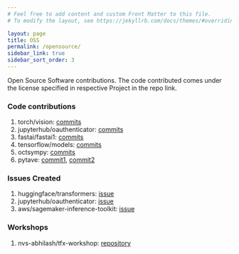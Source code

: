 ```yaml
---
# Feel free to add content and custom Front Matter to this file.
# To modify the layout, see https://jekyllrb.com/docs/themes/#overriding-theme-defaults

layout: page
title: OSS
permalink: /opensource/
sidebar_link: true
sidebar_sort_order: 3
---
```

Open Source Software contributions. The code contributed comes under the license specified in respective Project in the repo link.

### Code contributions
1. torch/vision: [commits](https://github.com/pytorch/vision/commits?author=nvs-abhilash)
2. jupyterhub/oauthenticator: [commits](https://github.com/jupyterhub/oauthenticator/commits?author=nvs-abhilash)
3. fastai/fastai1: [commits](https://github.com/fastai/fastai1/commits?author=nvs-abhilash)
4. tensorflow/models: [commits](https://github.com/tensorflow/models/commits?author=nvs-abhilash)
5. octsympy: [commits](https://github.com/cbm755/octsympy/commits?author=nvs-abhilash)
6. pytave: [commit1](https://gitlab.com/mtmiller/octave-pythonic/-/commit/71376be38716388acbecd39d64e86e35a41251c5), [commit2](https://gitlab.com/mtmiller/octave-pythonic/-/commit/ee85d99fb4cd18617bb4c24c3c5379478beaa7a5)

### Issues Created
1. huggingface/transformers: [issue](https://github.com/huggingface/transformers/issues/7024)
2. jupyterhub/oauthenticator: [issue](https://github.com/jupyterhub/oauthenticator/issues/253)
3. aws/sagemaker-inference-toolkit: [issue](https://github.com/aws/sagemaker-inference-toolkit/issues/53)

### Workshops
1. nvs-abhilash/tfx-workshop: [repository](https://github.com/nvs-abhilash/tfx-workshop/)

